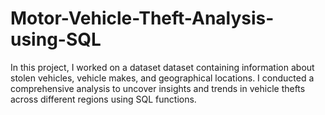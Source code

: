 # Motor-Vehicle-Theft-Analysis-using-SQL
In this project, I worked on a dataset dataset containing information about stolen vehicles, vehicle makes, and geographical locations. I conducted a comprehensive analysis to uncover insights and trends in vehicle thefts across different regions using SQL functions.
